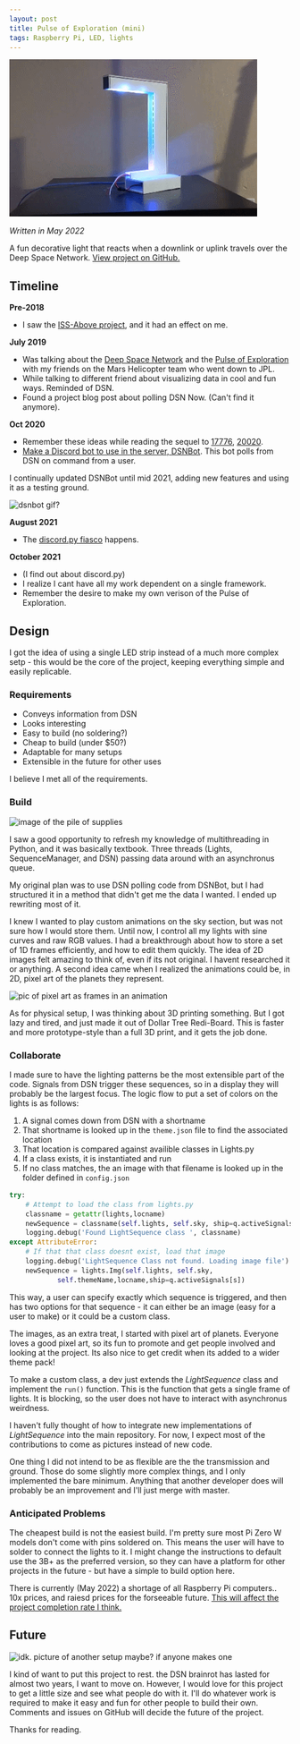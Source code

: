 ```yaml
---
layout: post
title: Pulse of Exploration (mini)
tags: Raspberry Pi, LED, lights
---
```


![](../img/pulse/pic1.gif)

*Written in May 2022*

A fun decorative light that reacts when a downlink or uplink travels over the Deep Space Network. [View project on GitHub.](https://github.com/starmaid/pulseofexploration)

## Timeline

**Pre-2018**

- I saw the [ISS-Above project](http://www.issabove.com/), and it had an effect on me.

**July 2019**

- Was talking about the [Deep Space Network](https://en.wikipedia.org/wiki/NASA_Deep_Space_Network) and the [Pulse of Exploration](https://vimeo.com/93420747) with my friends on the Mars Helicopter team who went down to JPL.
- While talking to different friend about visualizing data in cool and fun ways. Reminded of DSN.
- Found a project blog post about polling DSN Now. (Can't find it anymore).

**Oct 2020**

- Remember these ideas while reading the sequel to [17776](https://www.sbnation.com/a/17776-football), [20020](https://www.sbnation.com/c/secret-base/21410129/20020).
- [Make a Discord bot to use in the server, DSNBot](https://github.com/starmaid/dsnbot). This bot polls from DSN on command from a user.

I continually updated DSNBot until mid 2021, adding new features and using it as a testing ground.

![dsnbot gif?]()

**August 2021**

- The [discord.py fiasco](https://gist.github.com/Rapptz/4a2f62751b9600a31a0d3c78100287f1) happens.

**October 2021**

- (I find out about discord.py) 
- I realize I cant have all my work dependent on a single framework.
- Remember the desire to make my own verison of the Pulse of Exploration.

## Design

I got the idea of using a single LED strip instead of a much more complex setp - this would be the core of the project, keeping everything simple and easily replicable.

### Requirements

- Conveys information from DSN
- Looks interesting
- Easy to build (no soldering?)
- Cheap to build (under $50?)
- Adaptable for many setups
- Extensible in the future for other uses

I believe I met all of the requirements.

### Build

![image of the pile of supplies]()

I saw a good opportunity to refresh my knowledge of multithreading in Python, and it was basically textbook. Three threads (Lights, SequenceManager, and DSN) passing data around with an asynchronus queue.

My original plan was to use DSN polling code from DSNBot, but I had structured it in a method that didn't get me the data I wanted. I ended up rewriting most of it.

I knew I wanted to play custom animations on the sky section, but was not sure how I would store them. Until now, I control all my lights with sine curves and raw RGB values. I had a breakthrough about how to store a set of 1D frames efficiently, and how to edit them quickly. The idea of 2D images felt amazing to think of, even if its not original. I havent researched it or anything. A second idea came when I realized the animations could be, in 2D, pixel art of the planets they represent.

![pic of pixel art as frames in an animation]()

As for physical setup, I was thinking about 3D printing something. But I got lazy and tired, and just made it out of Dollar Tree Redi-Board. This is faster and more prototype-style than a full 3D print, and it gets the job done.

### Collaborate

I made sure to have the lighting patterns be the most extensible part of the code. Signals from DSN trigger these sequences, so in a display they will probably be the largest focus. The logic flow to put a set of colors on the lights is as follows:

1. A signal comes down from DSN with a shortname
2. That shortname is looked up in the `theme.json` file to find the associated location
3. That location is compared against availible classes in Lights.py
4. If a class exists, it is instantiated and run
4. If no class matches, the an image with that filename is looked up in the folder defined in `config.json`

```python
try:
    # Attempt to load the class from lights.py
    classname = getattr(lights,locname)
    newSequence = classname(self.lights, self.sky, ship=q.activeSignals[s])
    logging.debug('Found LightSequence class ', classname)
except AttributeError:
    # If that that class doesnt exist, load that image
    logging.debug('LightSequence Class not found. Loading image file')
    newSequence = lights.Img(self.lights, self.sky, 
            self.themeName,locname,ship=q.activeSignals[s])
```

This way, a user can specify exactly which sequence is triggered, and then has two options for that sequence - it can either be an image (easy for a user to make) or it could be a custom class.

The images, as an extra treat, I started with pixel art of planets. Everyone loves a good pixel art, so its fun to promote and get people involved and looking at the project. Its also nice to get credit when its added to a wider theme pack!

To make a custom class, a dev just extends the *LightSequence* class and implement the `run()` function. This is the function that gets a single frame of lights. It is blocking, so the user does not have to interact with asynchronus weirdness.

I haven't fully thought of how to integrate new implementations of *LightSequence* into the main repository. For now, I expect most of the contributions to come as pictures instead of new code.

One thing I did not intend to be as flexible are the the transmission and ground. Those do some slightly more complex things, and I only implemented the bare minimum. Anything that another developer does will probably be an improvement and I'll just merge with master.

### Anticipated Problems

The cheapest build is not the easiest build. I'm pretty sure most Pi Zero W models don't come with pins soldered on. This means the user will have to solder to connect the lights to it. I might change the instructions to default use the 3B+ as the preferred version, so they can have a platform for other projects in the future - but have a simple to build option here.

There is currently (May 2022) a shortage of all Raspberry Pi computers.. 10x prices, and raiesd prices for the forseeable future. [This will affect the project completion rate I think.](https://img.ifunny.co/images/3cda13b1552639d8ec84701bdcb205179f6a4b143e1907bdf1fac2fbf843eac4_1.webp) 

## Future

![idk. picture of another setup maybe? if anyone makes one]()

I kind of want to put this project to rest. the DSN brainrot has lasted for almost two years, I want to move on. However, I would love for this project to get a little size and see what people do with it. I'll do whatever work is required to make it easy and fun for other people to build their own. Comments and issues on GitHub will decide the future of the project.

Thanks for reading.